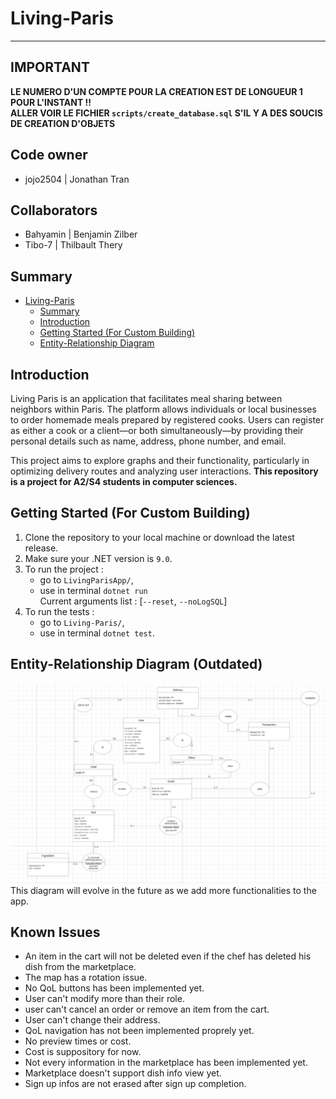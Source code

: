 # Living-Paris

---
## IMPORTANT
**LE NUMERO D'UN COMPTE POUR LA CREATION EST DE LONGUEUR 1 POUR L'INSTANT !!** \
**ALLER VOIR LE FICHIER `scripts/create_database.sql` S'IL Y A DES SOUCIS DE CREATION D'OBJETS**

## Code owner
- jojo2504 | Jonathan Tran
  
## Collaborators
- Bahyamin | Benjamin Zilber
- Tibo-7 | Thilbault Thery

## Summary
- [Living-Paris](#living-paris)
  - [Summary](#summary)
  - [Introduction](#introduction)
  - [Getting Started (For Custom Building)](#getting-started-for-custom-building)
  - [Entity-Relationship Diagram](#entity-relationship-diagram-outdated)

## Introduction
Living Paris is an application that facilitates meal sharing between neighbors within Paris. The platform allows individuals or local businesses to order homemade meals prepared by registered cooks. Users can register as either a cook or a client—or both simultaneously—by providing their personal details such as name, address, phone number, and email.

This project aims to explore graphs and their functionality, particularly in optimizing delivery routes and analyzing user interactions.
**This repository is a project for A2/S4 students in computer sciences.**

## Getting Started (For Custom Building)
1. Clone the repository to your local machine or download the latest release.
2. Make sure your .NET version is `9.0`.
3. To run the project : 
    - go to `LivingParisApp/`,
    - use in terminal `dotnet run` \
      Current arguments list : [`--reset`, `--noLogSQL`]
4. To run the tests :
    - go to `Living-Paris/`,
    - use in terminal `dotnet test`.
     
## Entity-Relationship Diagram (Outdated)
![Entity Association Diagram](/markdownassets/Image/Entity_Association_Diagram.png)
This diagram will evolve in the future as we add more functionalities to the app.

## Known Issues
- An item in the cart will not be deleted even if the chef has deleted his dish from the marketplace.
- The map has a rotation issue.
- No QoL buttons has been implemented yet.
- User can't modify more than their role.
- user can't cancel an order or remove an item from the cart.
- User can't change their address.
- QoL navigation has not been implemented proprely yet.
- No preview times or cost.
- Cost is suppository for now.
- Not every information in the marketplace has been implemented yet.
- Marketplace doesn't support dish info view yet.
- Sign up infos are not erased after sign up completion.
